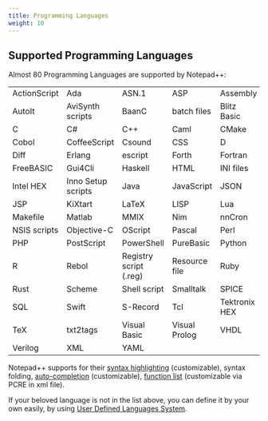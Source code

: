 ```yaml
---
title: Programming Languages
weight: 10
---
```


## Supported Programming Languages

Almost 80 Programming Languages are supported by Notepad++:

|              |                    |                        |               |               |
|--------------|--------------------|------------------------|---------------|---------------|
| ActionScript | Ada                | ASN.1                  | ASP           | Assembly      |
| AutoIt       | AviSynth scripts   | BaanC                  | batch files   | Blitz Basic   |
| C            | C#                 | C++                    | Caml          | CMake         |
| Cobol        | CoffeeScript       | Csound                 | CSS           | D             |
| Diff         | Erlang             | escript                | Forth         | Fortran       |
| FreeBASIC    | Gui4Cli            | Haskell                | HTML          | INI files     |
| Intel HEX    | Inno Setup scripts | Java                   | JavaScript    | JSON          |
| JSP          | KiXtart            | LaTeX                  | LISP          | Lua           |
| Makefile     | Matlab             | MMIX                   | Nim           | nnCron        |
| NSIS scripts | Objective-C        | OScript                | Pascal        | Perl          |
| PHP          | PostScript         | PowerShell             | PureBasic     | Python        |
| R            | Rebol              | Registry script (.reg) | Resource file | Ruby          |
| Rust         | Scheme             | Shell script           | Smalltalk     | SPICE         |
| SQL          | Swift              | S-Record               | Tcl           | Tektronix HEX |
| TeX          | txt2tags           | Visual Basic           | Visual Prolog | VHDL          |
| Verilog      | XML                | YAML                   |               |               |


Notepad++ supports for their [syntax highlighting](../preferences/#style-configurator) (customizable),
syntax folding, [auto-completion](../auto-completion/) (customizable),
[function list](../function-list/) (customizable via PCRE in xml file).

If your beloved language is not in the list above, you can define it by your
own easily, by using
[User Defined Languages System](../user-defined-language-system/).


